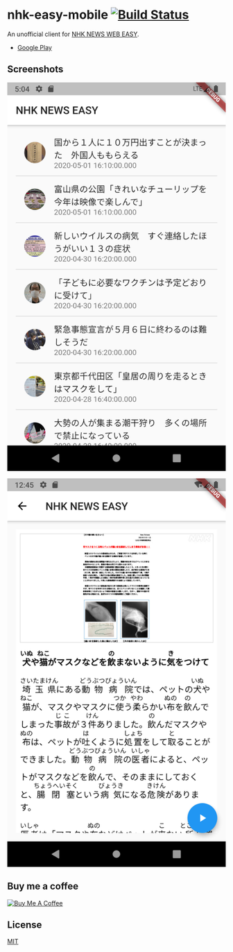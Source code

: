 # nhk-easy-mobile [![Build Status](https://travis-ci.org/Frederick-S/nhk-easy-mobile.svg?branch=master)](https://travis-ci.org/Frederick-S/nhk-easy-mobile)
An unofficial client for [NHK NEWS WEB EASY](https://www3.nhk.or.jp/news/easy/).

* [Google Play](https://play.google.com/store/apps/details?id=nhk.nhk_easy)

## Screenshots
![home](./screenshots/home.png)

![news](./screenshots/news.png)

## Buy me a coffee
<a href="https://www.buymeacoffee.com/XiaodanMao" target="_blank"><img src="https://cdn.buymeacoffee.com/buttons/v2/default-yellow.png" alt="Buy Me A Coffee" style="height: 60px !important;width: 217px !important;" ></a>

## License
[MIT](LICENSE)
